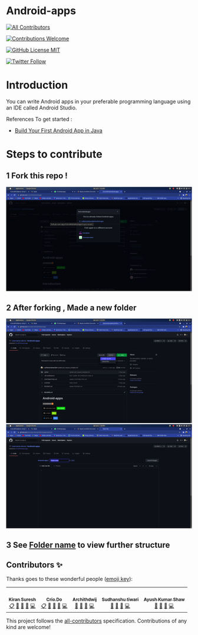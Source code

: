 # Android-apps
<!-- ALL-CONTRIBUTORS-BADGE:START - Do not remove or modify this section -->
[![All Contributors](https://img.shields.io/badge/all_contributors-5-orange.svg?style=flat-square)](#contributors-)
<!-- ALL-CONTRIBUTORS-BADGE:END -->
<a href="CONTRIBUTING.md"><img alt="Contributions Welcome" src="https://img.shields.io/badge/contributions-welcome-brightgreen?style=for-the-badge&labelColor=black&logo=github"></a>

<a href="LICENSE"><img alt="GitHub License MIT" src="https://img.shields.io/github/license/Crio-Bytes/Miscellaneous?style=for-the-badge&labelColor=black&logo=github"></a>

<a href="https://twitter.com/crio_do"><img alt="Twitter Follow" src="https://img.shields.io/twitter/follow/crio_do?style=for-the-badge&color=09f&labelColor=black&logo=twitter&label=@crio_do"></a>


# Introduction
You can write Android apps in your preferable programming language using an IDE called Android Studio.

References To get started :
- [Build Your First Android App in Java ](https://developer.android.com/codelabs/build-your-first-android-app)

# Steps to contribute 

## 1 Fork this repo !
  ![img](https://github.com/Crio-WFH/demo/blob/main/dont%20delete%20this%20file/Screenshot%20from%202021-07-03%2013-25-36.png)
  
## 2 After forking , Made a new folder  
 ![img2](https://github.com/Crio-WFH/demo/blob/main/dont%20delete%20this%20file/Screenshot%20from%202021-07-03%2013-25-59.png)
 ![img3](https://github.com/Crio-WFH/demo/blob/main/dont%20delete%20this%20file/Screenshot%20from%202021-07-03%2013-26-20.png)
 
## 3 See [Folder name](https://github.com/Username-demo/Android-apps/tree/main/Project%20name) to view further structure 

 
## Contributors ✨

Thanks goes to these wonderful people ([emoji key](https://allcontributors.org/docs/en/emoji-key)):

<!-- ALL-CONTRIBUTORS-LIST:START - Do not remove or modify this section -->
<!-- prettier-ignore-start -->
<!-- markdownlint-disable -->
<table>
  <tr>
    <td align="center"><a href="https://github.com/kiranbeeyes"><img src="https://avatars.githubusercontent.com/u/55537079?v=4?s=100" width="100px;" alt=""/><br /><sub><b>Kiran Suresh</b></sub></a><br /><a href="#eventOrganizing-kiranbeeyes" title="Event Organizing">📋</a> <a href="#maintenance-kiranbeeyes" title="Maintenance">🚧</a> <a href="https://github.com/Crio-WFH/Android-apps/pulls?q=is%3Apr+reviewed-by%3Akiranbeeyes" title="Reviewed Pull Requests">👀</a> <a href="https://github.com/Crio-WFH/Android-apps/commits?author=kiranbeeyes" title="Documentation">📖</a> <a href="https://github.com/Crio-WFH/Android-apps/commits?author=kiranbeeyes" title="Code">💻</a></td>
    <td align="center"><a href="https://crio.do/"><img src="https://avatars.githubusercontent.com/u/51743602?v=4?s=100" width="100px;" alt=""/><br /><sub><b>Crio.Do</b></sub></a><br /><a href="#eventOrganizing-CrioDo" title="Event Organizing">📋</a> <a href="#maintenance-CrioDo" title="Maintenance">🚧</a> <a href="https://github.com/Crio-WFH/Android-apps/pulls?q=is%3Apr+reviewed-by%3ACrioDo" title="Reviewed Pull Requests">👀</a> <a href="https://github.com/Crio-WFH/Android-apps/commits?author=CrioDo" title="Documentation">📖</a> <a href="https://github.com/Crio-WFH/Android-apps/commits?author=CrioDo" title="Code">💻</a></td>
    <td align="center"><a href="https://github.com/archithdwij"><img src="https://avatars.githubusercontent.com/u/30730368?v=4?s=100" width="100px;" alt=""/><br /><sub><b>Archithdwij</b></sub></a><br /><a href="#maintenance-archithdwij" title="Maintenance">🚧</a> <a href="https://github.com/Crio-WFH/Android-apps/pulls?q=is%3Apr+reviewed-by%3Aarchithdwij" title="Reviewed Pull Requests">👀</a> <a href="https://github.com/Crio-WFH/Android-apps/commits?author=archithdwij" title="Documentation">📖</a> <a href="https://github.com/Crio-WFH/Android-apps/commits?author=archithdwij" title="Code">💻</a></td>
    <td align="center"><a href="https://www.linkedin.com/in/sudhanshutiwari264"><img src="https://avatars.githubusercontent.com/u/62458868?v=4?s=100" width="100px;" alt=""/><br /><sub><b>Sudhanshu tiwari</b></sub></a><br /><a href="#maintenance-sudhanshutiwari264" title="Maintenance">🚧</a> <a href="https://github.com/Crio-WFH/Android-apps/pulls?q=is%3Apr+reviewed-by%3Asudhanshutiwari264" title="Reviewed Pull Requests">👀</a> <a href="https://github.com/Crio-WFH/Android-apps/commits?author=sudhanshutiwari264" title="Documentation">📖</a> <a href="https://github.com/Crio-WFH/Android-apps/commits?author=sudhanshutiwari264" title="Code">💻</a></td>
    <td align="center"><a href="https://akshawz.netlify.app/"><img src="https://avatars.githubusercontent.com/u/51538194?v=4?s=100" width="100px;" alt=""/><br /><sub><b>Ayush Kumar Shaw</b></sub></a><br /><a href="#maintenance-Ak-Shaw" title="Maintenance">🚧</a> <a href="https://github.com/Crio-WFH/Android-apps/pulls?q=is%3Apr+reviewed-by%3AAk-Shaw" title="Reviewed Pull Requests">👀</a> <a href="https://github.com/Crio-WFH/Android-apps/commits?author=Ak-Shaw" title="Documentation">📖</a> <a href="https://github.com/Crio-WFH/Android-apps/commits?author=Ak-Shaw" title="Code">💻</a></td>
  </tr>
</table>

<!-- markdownlint-restore -->
<!-- prettier-ignore-end -->

<!-- ALL-CONTRIBUTORS-LIST:END -->

This project follows the [all-contributors](https://github.com/all-contributors/all-contributors) specification. Contributions of any kind are welcome!
